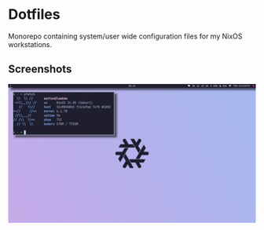 # Dotfiles
Monorepo containing system/user wide configuration files for my NixOS
workstations.

## Screenshots
![screenshot1](./res/screenshot_1.png)
